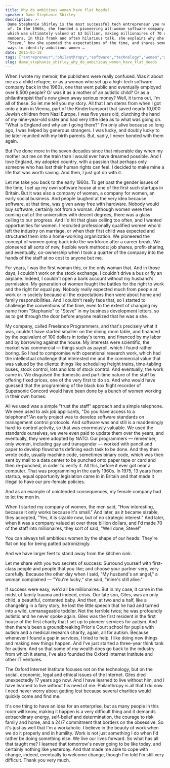 ```yaml
---
title: Why do ambitious women have flat heads?
speaker: Dame Stephanie Shirley
description: >-
 Dame Stephanie Shirley is the most successful tech entrepreneur you never heard
 of. In the 1960s, she founded a pioneering all-woman software company in the UK,
 which was ultimately valued at $3 billion, making millionaires of 70 of her team
 members. In this frank and often hilarious talk, she explains why she went by
 “Steve,” how she upended the expectations of the time, and shares some sure-fire
 ways to identify ambitious women …
date: 2015-03-18
tags: ["entrepreneur","philanthropy","software","technology","women","women-in-business"]
slug: dame_stephanie_shirley_why_do_ambitious_women_have_flat_heads
---
```


When I wrote my memoir, the publishers were really confused. Was it about me as a child
refugee, or as a woman who set up a high-tech software company back in the 1960s, one that
went public and eventually employed over 8,500 people? Or was it as a mother of an
autistic child? Or as a philanthropist that's now given away serious money? Well, it turns
out, I'm all of these. So let me tell you my story. All that I am stems from when I got
onto a train in Vienna, part of the Kindertransport that saved nearly 10,000 Jewish
children from Nazi Europe. I was five years old, clutching the hand of my nine-year-old
sister and had very little idea as to what was going on. "What is England and why am I
going there?" I'm only alive because so long ago, I was helped by generous strangers. I
was lucky, and doubly lucky to be later reunited with my birth parents. But, sadly, I
never bonded with them again.

But I've done more in the seven decades since that miserable day when my mother put me
on the train than I would ever have dreamed possible. And I love England, my adopted
country, with a passion that perhaps only someone who has lost their human rights can
feel. I decided to make mine a life that was worth saving. And then, I just got on with
it. 

Let me take you back to the early 1960s. To get past the gender issues of the time, I set
up my own software house at one of the first such startups in Britain. But it was also a
company of women, a company for women, an early social business. And people laughed at the
very idea because software, at that time, was given away free with hardware. Nobody would
buy software, certainly not from a woman. Although women were then coming out of the
universities with decent degrees, there was a glass ceiling to our progress. And I'd hit
that glass ceiling too often, and I wanted opportunities for women. I recruited
professionally qualified women who'd left the industry on marriage, or when their first
child was expected and structured them into a home-working organization. We pioneered the
concept of women going back into the workforce after a career break. We pioneered all
sorts of new, flexible work methods: job shares, profit-sharing, and eventually,
co-ownership when I took a quarter of the company into the hands of the staff at no cost
to anyone but me.

For years, I was the first woman this, or the only woman that. And in those days, I
couldn't work on the stock exchange, I couldn't drive a bus or fly an airplane. Indeed, I
couldn't open a bank account without my husband's permission. My generation of women
fought the battles for the right to work and the right for equal pay. Nobody really
expected much from people at work or in society because all the expectations then were
about home and family responsibilities. And I couldn't really face that, so I started to
challenge the conventions of the time, even to the extent of changing my name from
"Stephanie" to "Steve" in my business development letters, so as to get through the door
before anyone realized that he was a she. 

My company, called Freelance Programmers, and that's precisely what it was, couldn't have
started smaller: on the dining room table, and financed by the equivalent of 100 dollars
in today's terms, and financed by my labor and by borrowing against the house. My
interests were scientific, the market was commercial — things such as payroll, which I
found rather boring. So I had to compromise with operational research work, which had the
intellectual challenge that interested me and the commercial value that was valued by
the clients: things like scheduling freight trains, time-tabling buses, stock control,
lots and lots of stock control. And eventually, the work came in. We disguised the
domestic and part-time nature of the staff by offering fixed prices, one of the very first
to do so. And who would have guessed that the programming of the black box flight recorder
 of Supersonic Concord would have been done by a bunch of women working in their own
homes.

All we used was a simple "trust the staff" approach and a simple telephone. We even used
to ask job applicants, "Do you have access to a telephone?"An early project was to
develop software standards on management control protocols. And software was and still is
a maddeningly hard-to-control activity, so that was enormously valuable. We used the
standards ourselves, we were even paid to update them over the years, and eventually,
they were adopted by NATO. Our programmers — remember, only women, including gay and
transgender — worked with pencil and paper to develop flowcharts defining each task to be
done. And they then wrote code, usually machine code, sometimes binary code, which was
then sent by mail to a data center to be punched onto paper tape or card and then
re-punched, in order to verify it. All this, before it ever got near a computer. That was
programming in the early 1960s. In 1975, 13 years from startup, equal opportunity
legislation came in in Britain and that made it illegal to have our pro-female
policies.

And as an example of unintended consequences, my female company had to let the men in.

When I started my company of women, the men said, "How interesting, because it only works
because it's small." And later, as it became sizable, they accepted, "Yes, it is sizable
now, but of no strategic interest." And later, when it was a company valued at over three
billion dollars, and I'd made 70 of the staff into millionaires, they sort of said, "Well
done, Steve!" 

You can always tell ambitious women by the shape of our heads: They're flat on top for
being patted patronizingly. 

And we have larger feet to stand away from the kitchen sink. 

Let me share with you two secrets of success: Surround yourself with first-class people
and people that you like; and choose your partner very, very carefully. Because the other
day when I said, "My husband's an angel," a woman complained — "You're lucky," she said,
"mine's still alive." 

If success were easy, we'd all be millionaires. But in my case, it came in the midst of
family trauma and indeed, crisis. Our late son, Giles, was an only child, a beautiful,
contented baby. And then, at two and a half, like a changeling in a fairy story, he lost
the little speech that he had and turned into a wild, unmanageable toddler. Not the
terrible twos; he was profoundly autistic and he never spoke again. Giles was the first
resident in the first house of the first charity that I set up to pioneer services for
autism. And then there's been a groundbreaking Prior's Court school for pupils with autism
and a medical research charity, again, all for autism. Because whenever I found a gap in
services, I tried to help. I like doing new things and making new things happen. And I've
just started a three-year think tank for autism. And so that some of my wealth does go
back to the industry from which it stems, I've also founded the Oxford Internet Institute
and other IT ventures.

The Oxford Internet Institute focuses not on the technology, but on the social, economic,
legal and ethical issues of the Internet. Giles died unexpectedly 17 years ago now. And I
have learned to live without him, and I have learned to live without his need of me.
Philanthropy is all that I do now. I need never worry about getting lost because several
charities would quickly come and find me. 

It's one thing to have an idea for an enterprise, but as many people in this room will
know, making it happen is a very difficult thing and it demands extraordinary energy,
self-belief and determination, the courage to risk family and home, and a 24/7 commitment 
that borders on the obsessive. So it's just as well that I'm a workaholic. I believe in
the beauty of work when we do it properly and in humility. Work is not just something I do
when I'd rather be doing something else. We live our lives forward. So what has all that
taught me? I learned that tomorrow's never going to be like today, and certainly nothing
like yesterday. And that made me able to cope with change, indeed, eventually to welcome
change, though I'm told I'm still very difficult. Thank you very much.

<!--
ad_duration=3.33
comment_count=91
event="TED2015"
external_start_time=0
has_talk_citation=0
intro_duration=11.82
is_subtitle_required="False"
is_talk_featured="True"
language="en"
language_swap="False"
native_language="en"
number_of_related_talks=6
number_of_speakers=1
number_of_subtitled_videos=31
number_of_tags=6
number_of_talk_download_languages=31
number_of_talk_more_resources=2
number_of_talk_recommendations=0
number_of_talks_take_actions=0
post_ad_duration=0.83
published_timestamp="2015-03-27 15:10:12"
recording_date="2015-03-18"
speaker_description="Entrepreneur and philanthropist"
speaker_is_published=1
speaker_name="Dame Stephanie Shirley"
talk_name="Why do ambitious women have flat heads?"
talks_tags=["entrepreneur","philanthropy","software","technology","women","women-in-business"]
talks_take_action=[]
url_audio="https://download.ted.com/talks/DameStephanieShirley_2015.mp3?apikey=acme-roadrunner"
url_photo_speaker="https://pe.tedcdn.com/images/ted/03b14b9d895a8b269d4a4bb2e2e7ac6067f76813_254x191.jpg"
url_photo_talk="https://pe.tedcdn.com/images/ted/8a688129c4d6b700b4581a83626d73bfd8fc9691_2880x1620.jpg"
url_webpage="https://www.ted.com/talks/dame_stephanie_shirley_why_do_ambitious_women_have_flat_heads"
video_type_name="TED Stage Talk"
-->